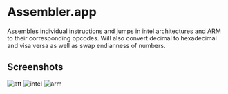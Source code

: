 Assembler.app
========

Assembles individual instructions and jumps in intel architectures and ARM to their corresponding opcodes.
Will also convert decimal to hexadecimal and visa versa as well as swap endianness of numbers.

Screenshots
------------------
![att](http://i.imgur.com/QJ9gH.png)
![intel](http://i.imgur.com/e7lwD.png)
![arm](http://i.imgur.com/bkbKF.png)